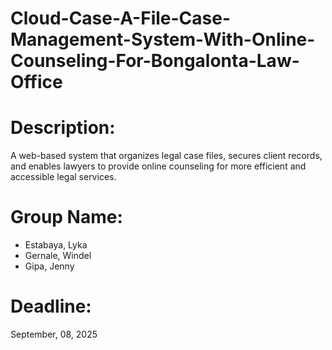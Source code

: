 # Cloud-Case-A-File-Case-Management-System-With-Online-Counseling-For-Bongalonta-Law-Office
#  Description: 
A web-based system that organizes legal case files, secures client records, and enables lawyers to provide online counseling for more efficient and accessible legal services.
# Group Name:
* Estabaya, Lyka
* Gernale, Windel
* Gipa, Jenny
# Deadline:
September, 08, 2025
